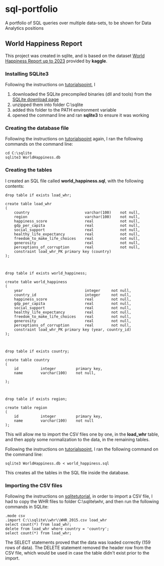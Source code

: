 # sql-portfolio
A portfolio of SQL queries over multiple data-sets, to be shown for Data Analytics positions

## World Happiness Report
This project was created in sqlite, and is based on the dataset [World Happiness Report up to 2023](https://www.kaggle.com/datasets/sazidthe1/global-happiness-scores-and-factors) provided by **kaggle**.

### Installing SQLite3
Following the instructions on [tutorialspoint](https://www.tutorialspoint.com/sqlite/sqlite_installation.htm), I
1. downloaded the SQLite precompiled binaries (dll and tools) from the [SQLite download page](https://www.sqlite.org/download.html)
1. unzipped them into folder C:\sqlite
1. added this folder to the PATH environment variable
1. opened the command line and ran **sqlite3** to ensure it was working

### Creating the database file
Following the instructions on [tutorialspoint](https://www.tutorialspoint.com/sqlite/sqlite_create_database.htm) again, I ran the following commands on the command line:

```
cd C:\sqlite
sqlite3 WorldHappiness.db
```

### Creating the tables
I created an SQL file called **world_happiness.sql**, with the following contents:

```
drop table if exists load_whr;

create table load_whr
(
    country                         varchar(100)    not null,
    region                          varchar(100)    not null,
    happiness_score                 real            not null,
    gdp_per_capita                  real            not null,
    social_support                  real            not null,
    healthy_life_expectancy         real            not null,
    freedom_to_make_life_choices    real            not null,
    generosity                      real            not null,
    perceptions_of_corruption       real            not null,
    constraint load_whr_PK primary key (country)
);



drop table if exists world_happiness;

create table world_happiness
(
    year                            integer     not null,
    country_id                      integer     not null,
    happiness_score                 real        not null,
    gdp_per_capita                  real        not null,
    social_support                  real        not null,
    healthy_life_expectancy         real        not null,
    freedom_to_make_life_choices    real        not null,
    generosity                      real        not null,
    perceptions_of_corruption       real        not null,
    constraint load_whr_PK primary key (year, country_id)
);



drop table if exists country;

create table country
(
    id          integer         primary key,
    name        varchar(100)    not null,
    
);



drop table if exists region;

create table region
(
    id          integer         primary key,
    name        varchar(100)    not null
);
```

This will allow me to import the CSV files one by one, in the **load_whr** table, and then apply some normalization to the data, in the remaining tables.

Following the instructions on [tutorialspoint](https://www.tutorialspoint.com/sqlite/sqlite_create_database.htm), I ran the following command on the command line:

```
sqlite3 WorldHappiness.db < world_happiness.sql
```

This creates all the tables in the SQL file inside the database.

### Importing the CSV files
Following the instructions on [sqlitetutorial](https://www.sqlitetutorial.net/sqlite-import-csv/), in order to import a CSV file, I had to copy the WHR files to folder C:\sqlite\whr, and then run the following commands in SQLite:

```
.mode csv
.import C:\\sqlite\\whr\\WHR_2015.csv load_whr
select count(*) from load_whr;
delete from load_whr where country = 'country';
select count(*) from load_whr;
```

The SELECT statements proved that the data was loaded correctly (159 rows of data).
The DELETE statement removed the header row from the CSV file, which would be used in case the table didn't exist prior to the import.
